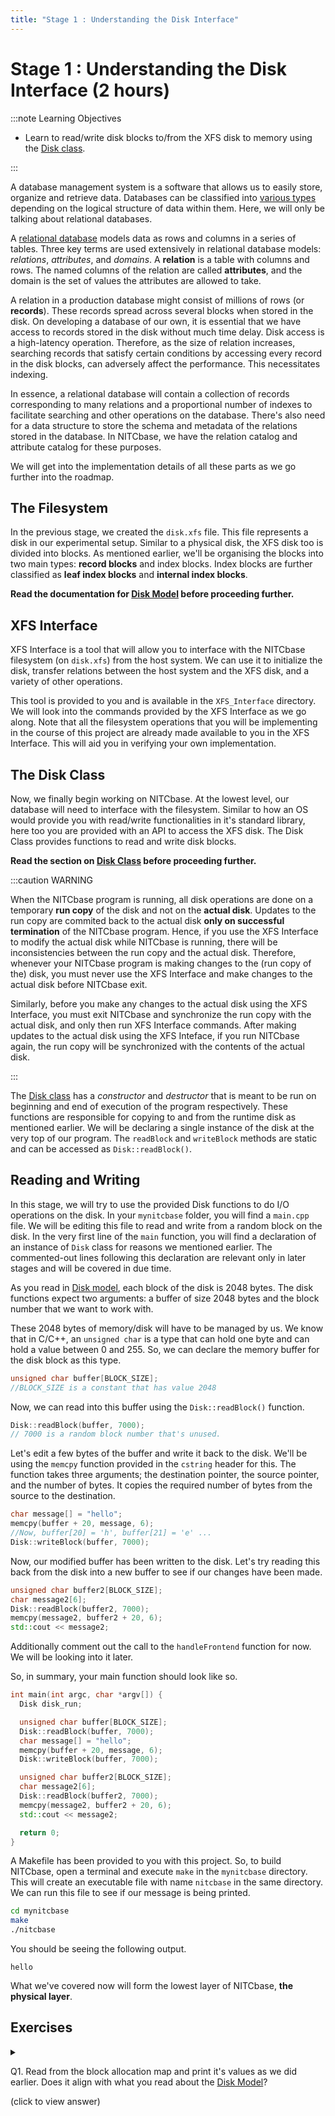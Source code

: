 ```yaml
---
title: "Stage 1 : Understanding the Disk Interface"
---
```


# Stage 1 : Understanding the Disk Interface (2 hours)

:::note Learning Objectives

- Learn to read/write disk blocks to/from the XFS disk to memory using the [Disk class](../Design/Physical%20Layer.md#disk-class).

:::

A database management system is a software that allows us to easily store, organize and retrieve data. Databases can be classified into [various types](https://en.wikipedia.org/wiki/Database_model) depending on the logical structure of data within them. Here, we will only be talking about relational databases.

A [relational database](https://en.wikipedia.org/wiki/Relational_database) models data as rows and columns in a series of tables. Three key terms are used extensively in relational database models: _relations_, _attributes_, and _domains_. A **relation** is a table with columns and rows. The named columns of the relation are called **attributes**, and the domain is the set of values the attributes are allowed to take.

A relation in a production database might consist of millions of rows (or **records**). These records spread across several blocks when stored in the disk. On developing a database of our own, it is essential that we have access to records stored in the disk without much time delay. Disk access is a high-latency operation. Therefore, as the size of relation increases, searching records that satisfy certain conditions by accessing every record in the disk blocks, can adversely affect the performance. This necessitates indexing.

In essence, a relational database will contain a collection of records corresponding to many relations and a proportional number of indexes to facilitate searching and other operations on the database. There's also need for a data structure to store the schema and metadata of the relations stored in the database. In NITCbase, we have the relation catalog and attribute catalog for these purposes.

We will get into the implementation details of all these parts as we go further into the roadmap.

## The Filesystem

In the previous stage, we created the `disk.xfs` file. This file represents a disk in our experimental setup. Similar to a physical disk, the XFS disk too is divided into blocks. As mentioned earlier, we'll be organising the blocks into two main types: **record blocks** and index blocks. Index blocks are further classified as **leaf index blocks** and **internal index blocks**.

**Read the documentation for [Disk Model](../Design/Physical%20Layer.md#disk-model) before proceeding further.**

## XFS Interface

XFS Interface is a tool that will allow you to interface with the NITCbase filesystem (on `disk.xfs`) from the host system. We can use it to initialize the disk, transfer relations between the host system and the XFS disk, and a variety of other operations.

This tool is provided to you and is available in the `XFS_Interface` directory. We will look into the commands provided by the XFS Interface as we go along. Note that all the filesystem operations that you will be implementing in the course of this project are already made available to you in the XFS Interface. This will aid you in verifying your own implementation.

## The Disk Class

Now, we finally begin working on NITCbase. At the lowest level, our database will need to interface with the filesystem. Similar to how an OS would provide you with read/write functionalities in it's standard library, here too you are provided with an API to access the XFS disk. The Disk Class provides functions to read and write disk blocks.

**Read the section on [Disk Class](../Design/Physical%20Layer.md#disk-class) before proceeding further.**

<a id="runtime-disk"></a>

:::caution WARNING

When the NITCbase program is running, all disk operations are done on a temporary **run copy** of the disk and not on the **actual disk**. Updates to the run copy are commited back to the actual disk **only on successful termination** of the NITCbase program. Hence, if you use the XFS Interface to modify the actual disk while NITCbase is running, there will be inconsistencies between the run copy and the actual disk. Therefore, whenever your NITCbase program is making changes to the (run copy of the) disk, you must never use the XFS Interface and make changes to the actual disk before NITCbase exit.

Similarly, before you make any changes to the actual disk using the XFS Interface, you must exit NITCbase and synchronize the run copy with the actual disk, and only then run XFS Interface commands. After making updates to the actual disk using the XFS Inteface, if you run NITCbase again, the run copy will be synchronized with the contents of the actual disk.

:::

The [Disk class](../Design/Physical%20Layer.md#disk-class) has a _constructor_ and _destructor_ that is meant to be run on beginning and end of execution of the program respectively. These functions are responsible for copying to and from the runtime disk as mentioned earlier. We will be declaring a single instance of the disk at the very top of our program. The `readBlock` and `writeBlock` methods are static and can be accessed as `Disk::readBlock()`.

## Reading and Writing

In this stage, we will try to use the provided Disk functions to do I/O operations on the disk. In your `mynitcbase` folder, you will find a `main.cpp` file. We will be editing this file to read and write from a random block on the disk. In the very first line of the `main` function, you will find a declaration of an instance of `Disk` class for reasons we mentioned earlier. The commented-out lines following this declaration are relevant only in later stages and will be covered in due time.

As you read in [Disk model](../Design/Physical%20Layer.md#disk-model), each block of the disk is 2048 bytes. The disk functions expect two arguments: a buffer of size 2048 bytes and the block number that we want to work with.

These 2048 bytes of memory/disk will have to be managed by us. We know that in C/C++, an `unsigned char` is a type that can hold one byte and can hold a value between 0 and 255. So, we can declare the memory buffer for the disk block as this type.

```c
unsigned char buffer[BLOCK_SIZE];
//BLOCK_SIZE is a constant that has value 2048
```

Now, we can read into this buffer using the `Disk::readBlock()` function.

```cpp
Disk::readBlock(buffer, 7000);
// 7000 is a random block number that's unused.
```

Let's edit a few bytes of the buffer and write it back to the disk. We'll be using the `memcpy` function provided in the `cstring` header for this. The function takes three arguments; the destination pointer, the source pointer, and the number of bytes. It copies the required number of bytes from the source to the destination.

```cpp
char message[] = "hello";
memcpy(buffer + 20, message, 6);
//Now, buffer[20] = 'h', buffer[21] = 'e' ...
Disk::writeBlock(buffer, 7000);
```

Now, our modified buffer has been written to the disk. Let's try reading this back from the disk into a new buffer to see if our changes have been made.

```cpp
unsigned char buffer2[BLOCK_SIZE];
char message2[6];
Disk::readBlock(buffer2, 7000);
memcpy(message2, buffer2 + 20, 6);
std::cout << message2;
```

Additionally comment out the call to the `handleFrontend` function for now. We will be looking into it later.

So, in summary, your main function should look like so.

```cpp title="the modified main.cpp file"
int main(int argc, char *argv[]) {
  Disk disk_run;

  unsigned char buffer[BLOCK_SIZE];
  Disk::readBlock(buffer, 7000);
  char message[] = "hello";
  memcpy(buffer + 20, message, 6);
  Disk::writeBlock(buffer, 7000);

  unsigned char buffer2[BLOCK_SIZE];
  char message2[6];
  Disk::readBlock(buffer2, 7000);
  memcpy(message2, buffer2 + 20, 6);
  std::cout << message2;

  return 0;
}
```

A Makefile has been provided to you with this project. So, to build NITCbase, open a terminal and execute `make` in the `mynitcbase` directory. This will create an executable file with name `nitcbase` in the same directory. We can run this file to see if our message is being printed.

```bash title="In your terminal"
cd mynitcbase
make
./nitcbase
```

You should be seeing the following output.

```
hello
```

What we've covered now will form the lowest layer of NITCbase, **the physical layer**.

## Exercises

<details><summary>

Q1. Read from the block allocation map and print it's values as we did earlier. Does it align with what you read about the [Disk Model](../Design/Physical%20Layer.md#disk-model)?

(click to view answer)

</summary>

You'll find that the first 6 values in the block allocation map are the following.<br/>
4, 4, 4, 4, 0, 0<br/>
The rest of the values should all be 3.

This corresponds to the [BMAP](/docs/constants),[REC](/docs/constants) and [UNUSED_BLK](/docs/constants) constants for the block allocation map, catalog blocks and the rest of the blocks respectively.

</details>
